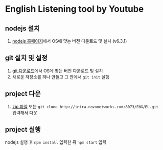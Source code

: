 # English Listening tool by Youtube
## nodejs 설치
1. [nodejs 홈페이지](https://nodejs.org/)에서 OS에 맞는 버전 다운로드 및 설치 (v6.3.1)

## git 설치 및 설정
1. [git 다운로드](https://git-scm.com/downloads)에서 OS에 맞는 버전 다운로드 및 설치
2. 새로운 저장소를 하나 만들고 그 안에서 `git init` 실행

## project 다운
1. [zip 파일](http://intra.novonetworks.com:8073/ENG/EL/repository/archive.zip?ref=master) 또는 `git clone http://intra.novonetworks.com:8073/ENG/EL.git` 입력해서 다운

## project 실행
nodejs 실행 후
`npm install` 입력한 뒤
`npm start` 입력
